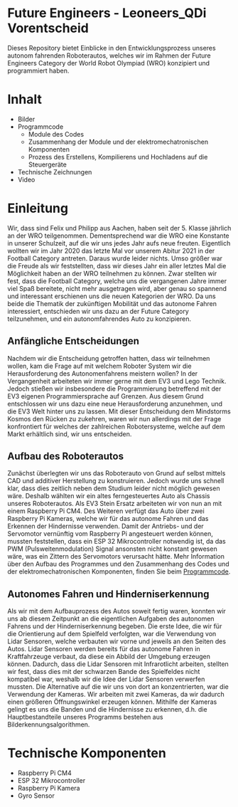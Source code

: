 # Future Engineers - Leoneers_QDi Vorentscheid

Dieses Repository bietet Einblicke in den Entwicklungsprozess unseres autonom fahrenden Roboterautos, welches wir im Rahmen der Future Engineers Category der World Robot Olympiad (WRO) konzipiert und programmiert haben.

# Inhalt
  * Bilder
  * Programmcode
    * Module des Codes
    * Zusammenhang der Module und der elektromechatronischen Komponenten
    * Prozess des Erstellens, Kompilierens und Hochladens auf die Steuergeräte
  * Technische Zeichnungen
  * Video
  
# Einleitung
Wir, dass sind Felix und Philipp aus Aachen, haben seit der 5. Klasse jährlich an der WRO teilgenommen. Dementsprechend war die WRO eine Konstante in unserer Schulzeit, auf die wir uns jedes Jahr aufs neue freuten. Eigentlich wollten wir im Jahr 2020 das letzte Mal vor unserem Abitur 2021 in der Football Category antreten. Daraus wurde leider nichts. Umso größer war die Freude als wir feststellten, dass wir dieses Jahr ein aller letztes Mal die Möglichkeit haben an der WRO teilnehmen zu können. Zwar stellten wir fest, dass die Football Category, welche uns die vergangenen Jahre immer viel Spaß bereitete, nicht mehr ausgetragen wird, aber genau so spannend und interessant erschienen uns die neuen Kategorien der WRO. 
Da uns beide die Thematik der zukünftigen Mobilität und das autonome Fahren interessiert, entschieden wir uns dazu an der Future Category teilzunehmen, und ein autonomfahrendes Auto zu konzipieren.

## Anfängliche Entscheidungen

Nachdem wir die Entscheidung getroffen hatten, dass wir teilnehmen wollen, kam die Frage auf mit welchem Roboter System wir die Herausforderung des Autonomenfahrens meistern wollen? In der Vergangenheit arbeiteten wir immer gerne mit dem EV3 und Lego Technik. Jedoch stießen wir insbesondere die Programmierung betreffend mit der EV3 eigenen Programmiersprache auf Grenzen. Aus diesem Grund entschlossen wir uns dazu eine neue Herausforderung anzunehmen, und die EV3 Welt hinter uns zu lassen. Mit dieser Entscheidung dem Mindstorms Kosmos den Rücken zu zukehren, waren wir nun allerdings mit der Frage konfrontiert für welches der zahlreichen Robotersysteme, welche auf dem Markt erhältlich sind, wir uns entscheiden.

## Aufbau des Roboterautos

Zunächst überlegten wir uns das Roboterauto von Grund auf selbst mittels CAD und additiver Herstellung zu konstruieren. Jedoch wurde uns schnell klar, dass dies zeitlich neben dem Studium leider nicht möglich gewesen wäre. Deshalb wählten wir ein altes ferngesteuertes Auto als Chassis unseres Roboterautos. Als EV3 Stein Ersatz arbeiteten wir von nun an mit einem Raspberry Pi CM4. Des Weiteren verfügt das Auto über zwei Raspberry Pi Kameras, welche wir für das autonome Fahren und das Erkennen der Hindernisse verwenden.
Damit der Antriebs- und der Servomotor vernünftig vom Raspberry Pi angesteuert werden können, mussten feststellen, dass ein ESP 32 Mikrocontroller notwendig ist, da das PWM (Pulsweitenmodulation) Signal ansonsten nicht konstant gewesen wäre, was ein Zittern des Servomotors verursacht hätte. 
Mehr Information über den Aufbau des Programmes und den Zusammenhang des Codes und der elektromechatronischen Komponenten, finden Sie beim [Programmcode](https://github.com/fappsde/Leoneers_QDi/tree/main/Programmcode).

## Autonomes Fahren und Hinderniserkennung

Als wir mit dem Aufbauprozess des Autos soweit fertig waren, konnten wir uns ab diesem Zeitpunkt an die eigentlichen Aufgaben des autonomen Fahrens und der Hinderniserkennung begeben. Die erste Idee, die wir für die Orientierung auf dem Spielfeld verfolgten, war die Verwendung von Lidar Sensoren, welche verbauten wir vorne und jeweils an den Seiten des Autos. Lidar Sensoren werden bereits für das autonome Fahren in Kraftfahrzeuge verbaut, da diese ein Abbild der Umgebung erzeugen können. Dadurch, dass die Lidar Sensoren mit Infrarotlicht arbeiten, stellten wir fest, dass dies mit der schwarzen Bande des Spielfeldes nicht kompatibel war, weshalb wir die Idee der Lidar Sensoren verwerfen mussten.
Die Alternative auf die wir uns von dort an konzentrierten, war die Verwendung der Kameras. Wir arbeiten mit zwei Kameras, da wir dadurch einen größeren Öffnungswinkel erzeugen können. Mithilfe der Kameras gelingt es uns die Banden und die Hindernisse zu erkennen, d.h. die Hauptbestandteile unseres Programms bestehen aus Bilderkennungsalgorithmen.
# Technische Komponenten

* Raspberry Pi CM4
* ESP 32 Mikrocontroller
* Raspberry Pi Kamera
* Gyro Sensor
